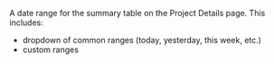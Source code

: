 A date range for the summary table on the Project Details page. This includes:
- dropdown of common ranges (today, yesterday, this week, etc.)
- custom ranges


